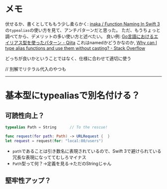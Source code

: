 # メモ


伏せるか、書くとしてももう少し柔らかく:
[inaka / Function Naming In Swift 3](http://inaka.net/blog/2016/09/16/function-naming-in-swift-3/)の`typealias`の使い方を見て、アンチパターンだと思った。
ただ、もうちょっと調べてから、デメリットの多い使い方と述べたい。
良い例: [Go言語におけるエイリアス型を使ったパターン - Qiita](http://qiita.com/tenntenn/items/c3afc87a20d9f50998bb)
 これはnamedかどうかなのか, [Why can I type alias functions and use them without casting? - Stack Overflow](http://stackoverflow.com/questions/19334542/why-can-i-type-alias-functions-and-use-them-without-casting)

どっちが良いかということではなく、仕様に合わせて適切に使う


// 別解でリテラル代入のやつも

---

# 基本型にtypealiasで別名付ける？

## 可読性向上？

```swift
typealias Path = String      // To the rescue!

func request(for path: Path) -> URLRequest {  }
let request = request(for: "local:80/users")
```

- `path`であることは引き数名に表現されているので、Swift 3で避けられている冗長な表現になっててむしろマイナス
- `Path`型って何？→定義を見る→ただのStringじゃん


## 堅牢性アップ？

